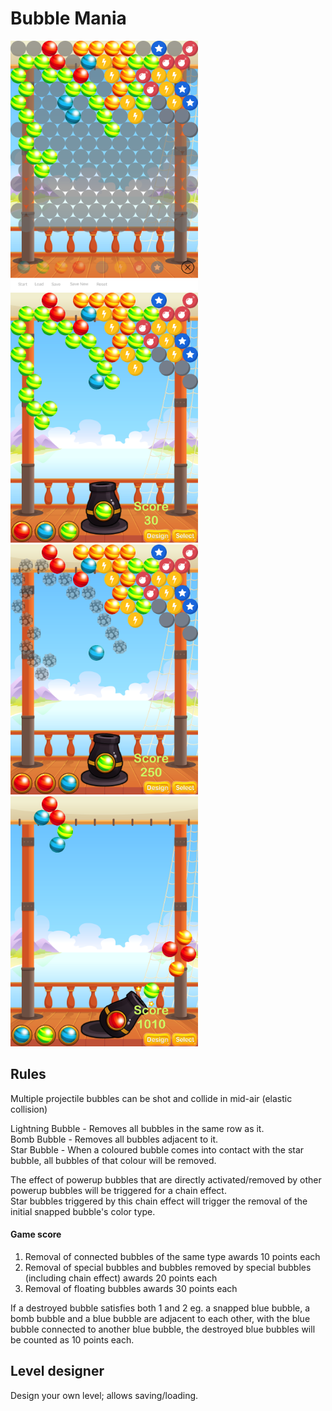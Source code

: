 # Bubble Mania
<img src="Screenshots/screenshot1.png" width="300">    <img src="Screenshots/screenshot2.png" width="300">
<img src="Screenshots/screenshot3.png" width="300">    <img src="Screenshots/screenshot4.png" width="300">

## Rules 
Multiple projectile bubbles can be shot and collide in mid-air (elastic collision)

Lightning Bubble - Removes all bubbles in the same row as it.<br />
Bomb Bubble - Removes all bubbles adjacent to it.<br />
Star Bubble - When a coloured bubble comes into contact with the star bubble, all bubbles of that colour will be removed.

The effect of powerup bubbles that are directly activated/removed by other powerup bubbles will be triggered for a chain effect.<br />
Star bubbles triggered by this chain effect will trigger the removal of the initial snapped bubble's color type.

#### Game score
1. Removal of connected bubbles of the same type awards 10 points each<br />
2. Removal of special bubbles and bubbles removed by special bubbles (including chain effect) awards 20 points each<br />
3. Removal of floating bubbles awards 30 points each

If a destroyed bubble satisfies both 1 and 2 eg. a snapped blue bubble, a bomb bubble and a blue bubble are adjacent to each other, with the blue bubble connected to another blue bubble, the destroyed blue bubbles will be counted as 10 points each.

## Level designer
Design your own level; allows saving/loading.